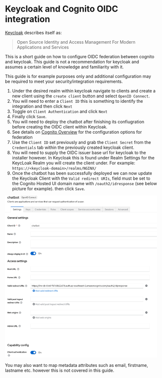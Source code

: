 # Keycloak and Cognito OIDC integration

[Keycloak](https://github.com/keycloak/keycloak) describes itself as:

> Open Source Identity and Access Management For Modern Applications and Services 

This is a short guide on how to configure OIDC federation between cognito and keycloak. This guide is not a recommendation for keycloak and assumes a certain level of knowledge and familiarity with it.

This guide is for example purposes only and additional configuration may be required to meet your security/integration requirements.

1. Under the desired realm within keycloak navigate to clients and create a new client using the `create client` button and select `OpenID Connect`.
2. You will need to enter a `Client ID` this is something to identify the integration and then click `Next`
3. Toggle on `Client Authentication` and click `Next`
4. Finally click `Save`.
5. You will need to deploy the chatbot after finishing its confiugration before creating the OIDC client within Keycloak.
6. See details on [Cognito Overview](./overview.md) for the configuration options for federation
7. Use the `Client ID` set previously and grab the `Client Secret` from the `Credentials` tab within the previously created keycloak client.
7. You will need to supply the OIDC issuer base url for keycloak to the installer however. In Keycloak this is found under Realm Settings for the KeycLoak Realm you will create the client under. For example: `https://<keycloak-domain>/realms/NGINX/`
8. Once the chatbot has been successfully deployed we can now update the Keycloak Client with the `Valid redirect URIs`, field must be set to the Cognito Hosted UI domain name with `/oauth2/idresponse` (see below picture for example). then click `Save`.

![sample](./assets/cognito-keycloak-oidc.png "Keycloak Cognito SAML client")

You may also want to map metadata attributes such as email, firstname, lastname etc. however this is not covered in this guide.